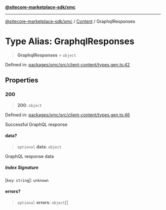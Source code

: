 [**@sitecore-marketplace-sdk/xmc**](../../../../README.md)

***

[@sitecore-marketplace-sdk/xmc](../../../../README.md) / [Content](../README.md) / GraphqlResponses

# Type Alias: GraphqlResponses

> **GraphqlResponses** = `object`

Defined in: [packages/xmc/src/client-content/types.gen.ts:42](https://github.com/Sitecore/marketplace-sdk/blob/047115917e8843232ba2a4ba284b67585698b1c5/packages/xmc/src/client-content/types.gen.ts#L42)

## Properties

### 200

> **200**: `object`

Defined in: [packages/xmc/src/client-content/types.gen.ts:46](https://github.com/Sitecore/marketplace-sdk/blob/047115917e8843232ba2a4ba284b67585698b1c5/packages/xmc/src/client-content/types.gen.ts#L46)

Successful GraphQL response

#### data?

> `optional` **data**: `object`

GraphQL response data

##### Index Signature

\[`key`: `string`\]: `unknown`

#### errors?

> `optional` **errors**: `object`[]
